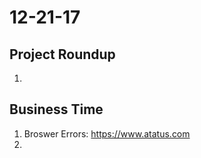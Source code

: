 # 12-21-17 


## Project Roundup 
1. 


## Business Time
1. Broswer Errors: https://www.atatus.com
2. 
